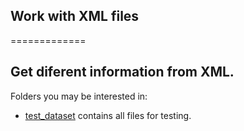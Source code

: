 ## Work with XML files
=============

## Get diferent information from XML.


Folders you may be interested in:

-  [test_dataset](test_dataset) contains all files for testing.
